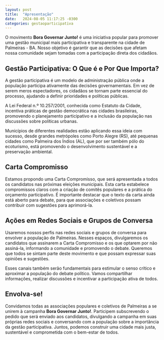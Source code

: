 ```yaml
---
layout: post
title:  "Apresentação"
date:   2024-08-05 11:17:25 -0300
categories: gestaoparticipativa
---
```


O movimento **Bora Governar Junto!** é uma iniciativa popular para promover uma gestão municipal mais participativa e transparente na cidade de Palmeiras - BA. Nosso objetivo é garantir que as decisões que afetam nossa comunidade sejam tomadas com a participação direta dos cidadãos.

## Gestão Participativa: O Que é e Por Que Importa?

A gestão participativa é um modelo de administração pública onde a população participa ativamente das decisões governamentais. Em vez de serem meros espectadores, os cidadãos se tornam parte essencial do processo, ajudando a definir prioridades e políticas públicas.

A Lei Federal n.º 10.257/2001, conhecida como Estatuto da Cidade, incentiva práticas de gestão democrática nas cidades brasileiras, promovendo o planejamento participativo e a inclusão da população nas discussões sobre políticas urbanas.

Municípios de diferentes realidades estão aplicando essa ideia com sucesso, desde grandes metrópoles como Porto Alegre (RS), até pequenas cidades como Palmeira dos Índios (AL), que por ser também pólo do ecoturismo, está promovendo o desenvolvimento sustentável e a preservação ambiental.

## Carta Compromisso

Estamos propondo uma Carta Compromisso, que será apresentada a todos os candidatos nas próximas eleições municipais. Esta carta estabelece compromissos claros com a criação de comitês populares e a prática do orçamento participativo. É importante destacar que o texto da carta ainda está aberto para debate, para que associações e coletivos possam contribuir com sugestões para aprimorá-la.

## Ações em Redes Sociais e Grupos de Conversa

Usaremos nossos perfis nas redes sociais e grupos de conversa para envolver a população de Palmeiras. Nesses espaços, divulgaremos os candidatos que assinarem a Carta Compromisso e os que optarem por não assiná-la, informando a comunidade e promovendo o debate. Queremos que todos se sintam parte deste movimento e que possam expressar suas opiniões e sugestões.

Esses canais também serão fundamentais para estimular o senso crítico e aproximar a população do debate político. Vamos compartilhar informações, realizar discussões e incentivar a participação ativa de todos.

## Envolva-se!

Convidamos todas as associações populares e coletivos de Palmeiras a se unirem à campanha **Bora Governar Junto!**. Participem subscrevendo o pedido que será enviado aos candidatos, divulgando a campanha em suas próprias redes sociais e conversando com a população sobre a importância da gestão participativa. Juntos, podemos construir uma cidade mais justa, sustentável e comprometida com o bem-estar de todos.
